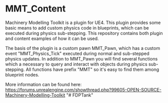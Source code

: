 # MMT_Content
Machinery Modelling Toolkit is a plugin for UE4. This plugin provides some basic means to add custom physics code in blueprints, which can be executed during physics sub-stepping. This repository contains both plugin and content examples of how it can be used.

The basis of the plugin is a custom pawn MMT_Pawn, which has a custom event "MMT_Physics_Tick" executed during normal and sub-stepped physics updates. In addition to MMT_Pawn you will find several functions which a necessary to query and interact with objects during physics sub-stepping. All functions have prefix "MMT" so it's easy to find them among blueprint nodes.

More information can be found here:
https://forums.unrealengine.com/showthread.php?99605-OPEN-SOURCE-Machinery-Modelling-Toolkit
"# FDPTank" 
